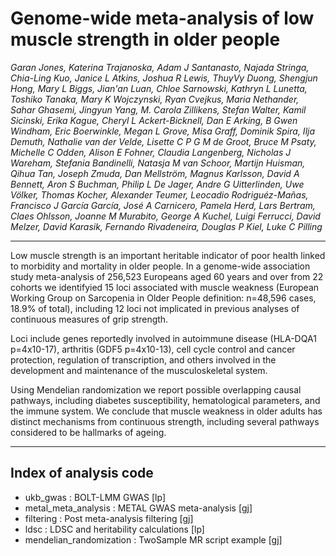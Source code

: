 # Genome-wide meta-analysis of low muscle strength in older people
 
*Garan Jones, Katerina Trajanoska, Adam J Santanasto, Najada Stringa, Chia-Ling Kuo, Janice L Atkins, Joshua R Lewis, ThuyVy Duong, Shengjun Hong, Mary L Biggs, Jian'an Luan, Chloe Sarnowski, Kathryn L Lunetta, Toshiko Tanaka, Mary K Wojczynski, Ryan Cvejkus, Maria Nethander, Sahar Ghasemi, Jingyun Yang, M. Carola Zillikens, Stefan Walter, Kamil Sicinski, Erika Kague, Cheryl L Ackert-Bicknell, Dan E Arking, B Gwen Windham, Eric Boerwinkle, Megan L Grove, Misa Graff, Dominik Spira, Ilja Demuth, Nathalie van der Velde, Lisette C P G M de Groot, Bruce M Psaty, Michelle C Odden, Alison E Fohner, Claudia Langenberg, Nicholas J Wareham, Stefania Bandinelli, Natasja M van Schoor, Martijn Huisman, Qihua Tan, Joseph Zmuda, Dan Mellström, Magnus Karlsson, David A Bennett, Aron S Buchman, Philip L De Jager, Andre G Uitterlinden, Uwe Völker, Thomas Kocher, Alexander Teumer, Leocadio Rodriguéz-Mañas, Francisco J García García, José A Carnicero, Pamela Herd, Lars Bertram, Claes Ohlsson, Joanne M Murabito, George A Kuchel, Luigi Ferrucci, David Melzer, David Karasik, Fernando Rivadeneira, Douglas P Kiel, Luke C Pilling*

---

Low muscle strength is an important heritable indicator of poor health linked to morbidity and mortality in older people. In a genome-wide association study meta-analysis of 256,523 Europeans aged 60 years and over from 22 cohorts we identifyied 15 loci associated with muscle weakness (European Working Group on Sarcopenia in Older People definition: n=48,596 cases, 18.9% of total), including 12 loci not implicated in previous analyses of continuous measures of grip strength. 

Loci include genes reportedly involved in autoimmune disease (HLA-DQA1 p=4x10-17), arthritis (GDF5 p=4x10-13), cell cycle control and cancer protection, regulation of transcription, and others involved in the development and maintenance of the musculoskeletal system. 

Using Mendelian randomization we report possible overlapping causal pathways, including diabetes susceptibility, hematological parameters, and the immune system. We conclude that muscle weakness in older adults has distinct mechanisms from continuous strength, including several pathways considered to be hallmarks of ageing. 

---

## Index of analysis code

- ukb_gwas : BOLT-LMM GWAS [lp]
- metal_meta_analysis : METAL GWAS meta-analysis [gj]
- filtering : Post meta-analysis filtering [gj]
- ldsc : LDSC and heritability calculations [lp]
- mendelian_randomization : TwoSample MR script example [gj]
